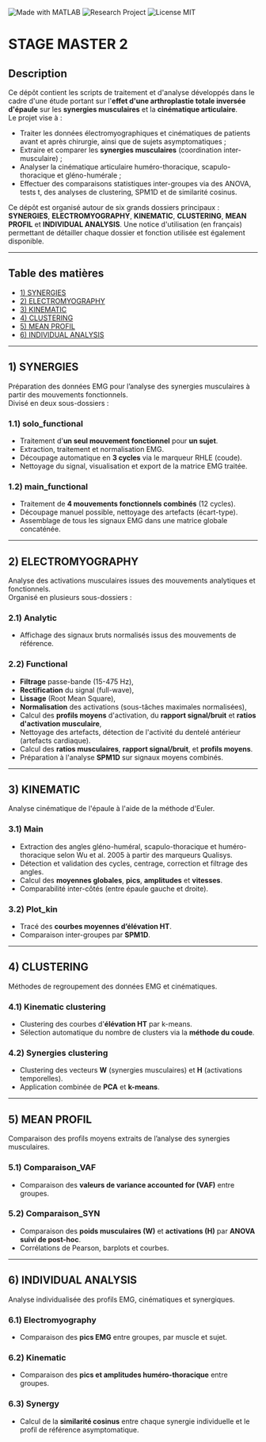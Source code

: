 ![Made with MATLAB](https://img.shields.io/badge/Made%20with-MATLAB-orange)
![Research Project](https://img.shields.io/badge/Project-Research-blue)
![License MIT](https://img.shields.io/badge/License-MIT-green)

# STAGE MASTER 2

## Description
Ce dépôt contient les scripts de traitement et d'analyse développés dans le cadre d'une étude portant sur l'**effet d'une arthroplastie totale inversée d'épaule** sur les **synergies musculaires** et la **cinématique articulaire**.  
Le projet vise à :
- Traiter les données électromyographiques et cinématiques de patients avant et après chirurgie, ainsi que de sujets asymptomatiques ;
- Extraire et comparer les **synergies musculaires** (coordination inter-musculaire) ;
- Analyser la cinématique articulaire huméro-thoracique, scapulo-thoracique et gléno-humérale ;
- Effectuer des comparaisons statistiques inter-groupes via des ANOVA, tests t, des analyses de clustering, SPM1D et de similarité cosinus.

Ce dépôt est organisé autour de six grands dossiers principaux : **SYNERGIES**, **ELECTROMYOGRAPHY**, **KINEMATIC**, **CLUSTERING**, **MEAN PROFIL** et **INDIVIDUAL ANALYSIS**. Une notice d'utilisation (en français) permettant de détailler chaque dossier et fonction utilisée est également disponible.

---

## Table des matières
- [1) SYNERGIES](#1-synergies)
- [2) ELECTROMYOGRAPHY](#2-electromyography)
- [3) KINEMATIC](#3-kinematic)
- [4) CLUSTERING](#4-clustering)
- [5) MEAN PROFIL](#5-mean-profil)
- [6) INDIVIDUAL ANALYSIS](#6-individual-analysis)

---

## 1) SYNERGIES
Préparation des données EMG pour l’analyse des synergies musculaires à partir des mouvements fonctionnels.  
Divisé en deux sous-dossiers :

### 1.1) solo_functional
- Traitement d'**un seul mouvement fonctionnel** pour **un sujet**.
- Extraction, traitement et normalisation EMG.
- Découpage automatique en **3 cycles** via le marqueur RHLE (coude).
- Nettoyage du signal, visualisation et export de la matrice EMG traitée.

### 1.2) main_functional
- Traitement de **4 mouvements fonctionnels combinés** (12 cycles).
- Découpage manuel possible, nettoyage des artefacts (écart-type).
- Assemblage de tous les signaux EMG dans une matrice globale concaténée.

---

## 2) ELECTROMYOGRAPHY
Analyse des activations musculaires issues des mouvements analytiques et fonctionnels.  
Organisé en plusieurs sous-dossiers :

### 2.1) Analytic
- Affichage des signaux bruts normalisés issus des mouvements de référence.

### 2.2) Functional
- **Filtrage** passe-bande (15-475 Hz),
- **Rectification** du signal (full-wave),
- **Lissage** (Root Mean Square),
- **Normalisation** des activations (sous-tâches maximales normalisées),
- Calcul des **profils moyens** d'activation, du **rapport signal/bruit** et **ratios d'activation musculaire**,
- Nettoyage des artefacts, détection de l'activité du dentelé antérieur (artefacts cardiaque).
- Calcul des **ratios musculaires**, **rapport signal/bruit**, et **profils moyens**.
- Préparation à l'analyse **SPM1D** sur signaux moyens combinés.
  
---

## 3) KINEMATIC
Analyse cinématique de l'épaule à l'aide de la méthode d'Euler.  

### 3.1) Main
- Extraction des angles gléno-huméral, scapulo-thoracique et huméro-thoracique selon Wu et al. 2005 à partir des marqueurs Qualisys.
- Détection et validation des cycles, centrage, correction et filtrage des angles.
- Calcul des **moyennes globales**, **pics**, **amplitudes** et **vitesses**.
- Comparabilité inter-côtés (entre épaule gauche et droite).

### 3.2) Plot_kin
- Tracé des **courbes moyennes d’élévation HT**.
- Comparaison inter-groupes par **SPM1D**.

---

## 4) CLUSTERING
Méthodes de regroupement des données EMG et cinématiques.

### 4.1) Kinematic clustering
- Clustering des courbes d'**élévation HT** par k-means.
- Sélection automatique du nombre de clusters via la **méthode du coude**.

### 4.2) Synergies clustering
- Clustering des vecteurs **W** (synergies musculaires) et **H** (activations temporelles).
- Application combinée de **PCA** et **k-means**.

---

## 5) MEAN PROFIL
Comparaison des profils moyens extraits de l’analyse des synergies musculaires.

### 5.1) Comparaison_VAF
- Comparaison des **valeurs de variance accounted for (VAF)** entre groupes.

### 5.2) Comparaison_SYN
- Comparaison des **poids musculaires (W)** et **activations (H)** par **ANOVA suivi de post-hoc**.
- Corrélations de Pearson, barplots et courbes.

---

## 6) INDIVIDUAL ANALYSIS
Analyse individualisée des profils EMG, cinématiques et synergiques.

### 6.1) Electromyography
- Comparaison des **pics EMG** entre groupes, par muscle et sujet.

### 6.2) Kinematic
- Comparaison des **pics et amplitudes huméro-thoracique** entre groupes.

### 6.3) Synergy
- Calcul de la **similarité cosinus** entre chaque synergie individuelle et le profil de référence asymptomatique.
